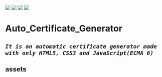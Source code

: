 ![](https://img.shields.io/badge/html5-used-bee5ed?colorA=f7d2a8&colorB=b52d2d&style=for-the-badge&logo=html5)
![](https://img.shields.io/badge/css3-used_in_designing-bee5ed?colorA=70a8c4&colorB=007396&style=for-the-badge&logo=css3)
![](https://img.shields.io/badge/ecma6-used-bee5ed?colorA=487d3e&colorB=b0c92e&style=for-the-badge&logo=javascript)
![](https://img.shields.io/badge/visual_studio_code-1.48.2-181717?colorA=ae36d6&style=for-the-badge&logo=visual-studio-code)
# Auto_Certificate_Generator
***```It is an automatic certificate generator made with only HTML5, CSS3 and JavaScript(ECMA 6)```***
---


## assets
